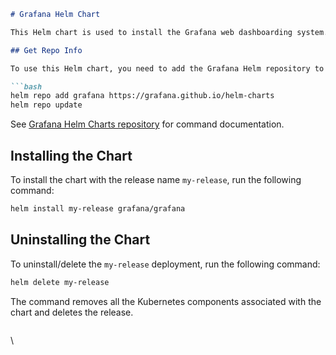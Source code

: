 ```markdown
# Grafana Helm Chart

This Helm chart is used to install the Grafana web dashboarding system. It provides a convenient way to deploy and manage Grafana on Kubernetes.

## Get Repo Info

To use this Helm chart, you need to add the Grafana Helm repository to your local Helm installation. Run the following commands to add the repository and update it:

```bash
helm repo add grafana https://grafana.github.io/helm-charts
helm repo update
```

See [Grafana Helm Charts repository](https://grafana.github.io/helm-charts/) for command documentation.

## Installing the Chart

To install the chart with the release name `my-release`, run the following command:

```bash
helm install my-release grafana/grafana
```

## Uninstalling the Chart

To uninstall/delete the `my-release` deployment, run the following command:

```bash
helm delete my-release
```

The command removes all the Kubernetes components associated with the chart and deletes the release.
```
```

\